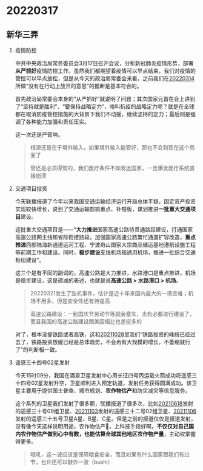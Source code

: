 # 20220317

## 新华三弄

1. 疫情防控

   中共中央政治局常务委员会3月17日召开会议，分析新冠肺炎疫情形势，部署**从严抓好**疫情防控工作。虽然我们都期望着疫情可以早点结束，我们对疫情的管控可以早点放松，但是从今天的政治局常委会来看，之前我们在[20220314](http://mp.weixin.qq.com/s?__biz=MzU4MTg4MTA1Mg==&mid=2247502046&idx=1&sn=9980e08d366c19d8ff5a1ba4086c43f4&chksm=fd42556dca35dc7b87c9ef8e1d3c3521f065a7b1a685c71d95d4d5028fdb0990d26fd587f7da&scene=21#wechat_redirect)所做“没有在行动上放开的意思”的推断是基本符合的。

   首先政治局常委会本身的“从严抓好”就说明了问题；其次国家元首在会上讲到了“坚持就是胜利”、“要保持战略定力”，啥叫抗疫的战略定力呢？就是在全球都在取消防疫管控措施的大背景下我们不动摇，继续坚持的定力；最后则是强调了各种能力加强和责任压实。

   这一次还是严管呐。

   > 根源还是在于境外输入，如果境外输入能管好，那也不会到现在这个局面了
   >
   > 管还是必须得管的，我们医疗条件不如发达国家，一旦爆发医疗系统直接崩溃

2. 交通项目投资

   今天联播报道了今年以来我国交通运输经济运行开局总体平稳，固定资产投资实现较快增长，说到了交通运输部抓重点、补短板，谋划推进**一批重大交通项目**建设。

   这批重大交通项目是——“**大力推进**国家高速公路待贯通路段建设，打通国家高速公路网主线和省际衔接路段，加强国家高速公路繁忙通道扩容改造，**重点推进**西部陆海新通道运河工程、宁波舟山国家大宗商品储运基地港航设施工程等前期工作和建设。同时，**稳步建设**支线机场和通用机场，推进一批综合交通枢纽建设”。

   这三个是有不同的副词的，高速公路是大力推进，水路港口是重点推进，机场是稳步建设，这是递减的表述，也就是说**高速公路 > 水路港口 > 机场**。

   > 20220321发生了坠机事件，估计是近十年来国内最大的一场空难；机场不用多，但是安全性还有待提高
   >
   > 高速公路建设：一到国庆节劳动节等就会塞车，太有必要进行建设了，而且我国的高速公路建设跟美国相比也差挺多的

   对了，根本没提铁路或者高铁，这和[20211028](http://mp.weixin.qq.com/s?__biz=MzU4MTg4MTA1Mg==&mid=2247498944&idx=1&sn=a07d931a54c1f6254ed24a6ac1a3107b&chksm=fd426173ca35e86503ddbc7ce6a18e1526f7f71f7d27a4d66efb61ecd38921c4936a1e54c917&scene=21#wechat_redirect)里我们“铁路投资的峰段已经过去了，铁路投资放缓已经是总体趋势，不会再有大规模的增长，不萎缩就行了”的判断相一致。

3. 遥感三十四号02星发射

   今天15时09分，我国在酒泉卫星发射中心用长征四号丙运载火箭成功将遥感三十四号02星发射升空，卫星顺利进入预定轨道，发射任务获得圆满成功。该卫星主要用于提供国土普查、城市规划、**农作物估产**和防灾减灾等信息服务。

   这个系列的卫星我们发射了很多颗，联播报道了很多次，比如[20210618](http://mp.weixin.qq.com/s?__biz=MzU4MTg4MTA1Mg==&mid=2247495928&idx=2&sn=21ec56e830ecbab7c81bc8cc8d8f312b&chksm=fd426d4bca35e45d9a48041ea30c04c28b2139fdfdbfd60c9dda7e75207c76db86d78885fcc5&scene=21#wechat_redirect)发射的遥感三十号09组卫星、[20211103](http://mp.weixin.qq.com/s?__biz=MzU4MTg4MTA1Mg==&mid=2247499135&idx=2&sn=37cf7132217ec92a4026c03f4449a181&chksm=fd4260ccca35e9da4dadc99a104c948bac8d533ad9366a003cd3cec6e09c969f46cba17e8ad0&scene=21#wechat_redirect)发射的遥感三十二号02组卫星、[20211106](http://mp.weixin.qq.com/s?__biz=MzU4MTg4MTA1Mg==&mid=2247499208&idx=3&sn=e180e498cba0f6876b1110908dc86875&chksm=fd42607bca35e96dfc1c5e2ddcc2e099644fd22af9daeea29304560437198cb622e223e2093d&scene=21#wechat_redirect)发射的遥感三十五号卫星A星、B星、C星。但是之前的报道仅仅是报道发射，没有像今天这样说明用途，农作物估产🤔，上科技手段好啊，**不仅仅对自己国内农作物估产做到心中有数，也能估算全球其他地区农作物产量**，主动权掌握得更多。

   > 哦吼，这一波应该是保障粮食安全，而且如果有什么国家跟我们有过节，也许还可以敲诈一波（bushi）